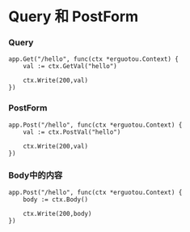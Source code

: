 # Query 和 PostForm
### Query
```
app.Get("/hello", func(ctx *erguotou.Context) {
    val := ctx.GetVal("hello")

    ctx.Write(200,val)
})
```

### PostForm
```
app.Post("/hello", func(ctx *erguotou.Context) {
    val := ctx.PostVal("hello")

    ctx.Write(200,val)
})
```

### Body中的内容
```
app.Post("/hello", func(ctx *erguotou.Context) {
    body := ctx.Body()

    ctx.Write(200,body)
})
```
